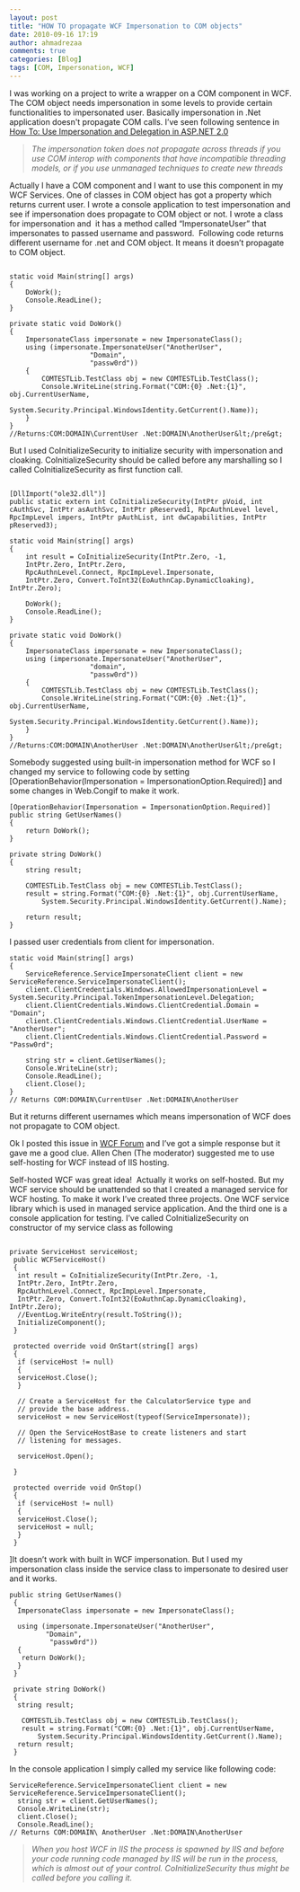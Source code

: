 ```yaml
---
layout: post
title: "HOW TO propagate WCF Impersonation to COM objects"
date: 2010-09-16 17:19
author: ahmadrezaa
comments: true
categories: [Blog]
tags: [COM, Impersonation, WCF]
---
```

I was working on a project to write a wrapper on a COM component in WCF. The COM object needs impersonation in some levels to provide certain functionalities to impersonated user. Basically impersonation in .Net application doesn't propagate COM calls. I’ve seen following sentence in[ How To: Use Impersonation and Delegation in ASP.NET 2.0](https://msdn.microsoft.com/en-us/library/ff647404.aspx)


> *The impersonation token does not propagate across threads if you use COM interop with components that have incompatible threading models, or if you use unmanaged techniques to create new threads*


Actually I have a COM component and I want to use this component in my WCF Services. One of classes in COM object has got a property which returns current user. I wrote a console application to test impersonation and see if impersonation does propagate to COM object or not. I wrote a class for impersonation and  it has a method called “ImpersonateUser” that impersonates to passed username and password.  Following code returns different username for .net and COM object. It means it doesn’t propagate to COM object.

``` CSharp 

static void Main(string[] args)
{
	DoWork();
	Console.ReadLine();
}

private static void DoWork()
{
	ImpersonateClass impersonate = new ImpersonateClass();
	using (impersonate.ImpersonateUser("AnotherUser",
					"Domain",
					"passw0rd"))
	{
		COMTESTLib.TestClass obj = new COMTESTLib.TestClass();
		Console.WriteLine(string.Format("COM:{0} .Net:{1}", obj.CurrentUserName,
			System.Security.Principal.WindowsIdentity.GetCurrent().Name));
	}
}
//Returns:COM:DOMAIN\CurrentUser .Net:DOMAIN\AnotherUser&lt;/pre&gt;

```


But I used CoInitializeSecurity to initialize security with impersonation and cloaking. CoInitializeSecurity should be called before any marshalling so I called CoInitializeSecurity as first function call. 

``` CSharp 

[DllImport("ole32.dll")]
public static extern int CoInitializeSecurity(IntPtr pVoid, int
cAuthSvc, IntPtr asAuthSvc, IntPtr pReserved1, RpcAuthnLevel level,
RpcImpLevel impers, IntPtr pAuthList, int dwCapabilities, IntPtr
pReserved3);

static void Main(string[] args)
{
	int result = CoInitializeSecurity(IntPtr.Zero, -1,
	IntPtr.Zero, IntPtr.Zero,
	RpcAuthnLevel.Connect, RpcImpLevel.Impersonate,
	IntPtr.Zero, Convert.ToInt32(EoAuthnCap.DynamicCloaking), IntPtr.Zero);

	DoWork();
	Console.ReadLine();
}

private static void DoWork()
{
	ImpersonateClass impersonate = new ImpersonateClass();
	using (impersonate.ImpersonateUser("AnotherUser",
					"domain",
					"passw0rd"))
	{
		COMTESTLib.TestClass obj = new COMTESTLib.TestClass();
		Console.WriteLine(string.Format("COM:{0} .Net:{1}", obj.CurrentUserName,
			System.Security.Principal.WindowsIdentity.GetCurrent().Name));
	}
}
//Returns:COM:DOMAIN\AnotherUser .Net:DOMAIN\AnotherUser&lt;/pre&gt;

```

Somebody suggested using built-in impersonation method for WCF so I changed my service to following code by setting [OperationBehavior(Impersonation = ImpersonationOption.Required)] and some changes in Web.Congif to make it work. 

``` CSharp 
[OperationBehavior(Impersonation = ImpersonationOption.Required)]
public string GetUserNames()
{
	return DoWork();
}

private string DoWork()
{
	string result;

	COMTESTLib.TestClass obj = new COMTESTLib.TestClass();
	result = string.Format("COM:{0} .Net:{1}", obj.CurrentUserName,
		System.Security.Principal.WindowsIdentity.GetCurrent().Name);

	return result;
}

```
I passed user credentials from client for impersonation.

``` CSharp 
static void Main(string[] args)
{
	ServiceReference.ServiceImpersonateClient client = new ServiceReference.ServiceImpersonateClient();
	client.ClientCredentials.Windows.AllowedImpersonationLevel = System.Security.Principal.TokenImpersonationLevel.Delegation;
	client.ClientCredentials.Windows.ClientCredential.Domain = "Domain";
	client.ClientCredentials.Windows.ClientCredential.UserName = "AnotherUser";
	client.ClientCredentials.Windows.ClientCredential.Password = "Passw0rd";

	string str = client.GetUserNames();
	Console.WriteLine(str);
	Console.ReadLine();
	client.Close();
}
// Returns COM:DOMAIN\CurrentUser .Net:DOMAIN\AnotherUser

```

But it returns different usernames which means impersonation of WCF does not propagate to COM object.

Ok I posted this issue in [WCF Forum](https://social.msdn.microsoft.com/Forums/en-US/wcf/thread/ec442221-f750-4253-ac12-b41ab6e4ba1b/#c7b7fa20-b9b7-4576-9ca5-c2c21c6cf909) and I’ve got a simple response but it gave me a good clue. Allen Chen (The moderator) suggested me to use self-hosting for WCF instead of IIS hosting.

Self-hosted WCF was great idea!  Actually it works on self-hosted. But my WCF service should be unattended so that I created a managed service for WCF hosting. To make it work I’ve created three projects. One WCF service library which is used in managed service application. And the third one is a console application for testing. I’ve called CoInitializeSecurity on constructor of my service class as following


``` CSharp 

private ServiceHost serviceHost;
 public WCFServiceHost()
 {
  int result = CoInitializeSecurity(IntPtr.Zero, -1,
  IntPtr.Zero, IntPtr.Zero,
  RpcAuthnLevel.Connect, RpcImpLevel.Impersonate,
  IntPtr.Zero, Convert.ToInt32(EoAuthnCap.DynamicCloaking), IntPtr.Zero);
  //EventLog.WriteEntry(result.ToString());
  InitializeComponent();
 }

 protected override void OnStart(string[] args)
 {
  if (serviceHost != null)
  {
  serviceHost.Close();
  }

  // Create a ServiceHost for the CalculatorService type and
  // provide the base address.
  serviceHost = new ServiceHost(typeof(ServiceImpersonate));

  // Open the ServiceHostBase to create listeners and start
  // listening for messages.

  serviceHost.Open();

 }

 protected override void OnStop()
 {
  if (serviceHost != null)
  {
  serviceHost.Close();
  serviceHost = null;
  }
 }

```

]It doesn’t work with built in WCF impersonation. But I used my impersonation class inside the service class to impersonate to desired user and it works.

``` CSharp 
public string GetUserNames()
 {
  ImpersonateClass impersonate = new ImpersonateClass();

  using (impersonate.ImpersonateUser("AnotherUser",
         "Domain",
          "passw0rd"))
  {
   return DoWork();
  }
 }

 private string DoWork()
 {
  string result;

   COMTESTLib.TestClass obj = new COMTESTLib.TestClass();
   result = string.Format("COM:{0} .Net:{1}", obj.CurrentUserName,
       System.Security.Principal.WindowsIdentity.GetCurrent().Name);
  return result;
 }

```

In the console application I simply called my service like following code:

``` CSharp
ServiceReference.ServiceImpersonateClient client = new ServiceReference.ServiceImpersonateClient();
  string str = client.GetUserNames();
  Console.WriteLine(str);
  client.Close();
  Console.ReadLine();
// Returns COM:DOMAIN\ AnotherUser .Net:DOMAIN\AnotherUser

```

>*When you host WCF in IIS the process is spawned by IIS and before your code running code managed by IIS will be run in the process, which is almost out of your control. CoInitializeSecurity thus might be called before you calling it.*


